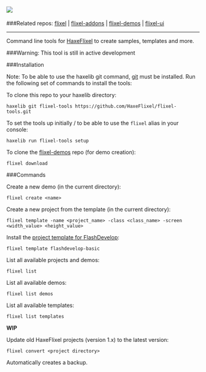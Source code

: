 ![](http://www.haxeflixel.com/sites/haxeflixel.com/files/flixel-tools.png)
============
###Related repos: [flixel](https://github.com/HaxeFlixel/flixel) | [flixel-addons](https://github.com/HaxeFlixel/flixel-addons) | [flixel-demos](https://github.com/HaxeFlixel/flixel-demos) | [flixel-ui](https://github.com/HaxeFlixel/flixel-ui)
______________________________________________________
Command line tools for [HaxeFlixel](https://github.com/HaxeFlixel/flixel) to create samples, templates and more.

###Warning: This tool is still in active development

###Installation

Note: To be able to use the haxelib git command, [git](http://git-scm.com/download/) must be installed.
Run the following set of commands to install the tools:

To clone this repo to your haxelib directory:

```batch
haxelib git flixel-tools https://github.com/HaxeFlixel/flixel-tools.git
```

To set the tools up initially / to be able to use the `flixel` alias in your console:

```batch
haxelib run flixel-tools setup
```

To clone the [flixel-demos](https://github.com/HaxeFlixel/flixel-demos) repo (for demo creation):

```batch
flixel download
```

###Commands

Create a new demo (in the current directory):

```batch
flixel create <name>
```

Create a new project from the template (in the current directory):

```batch
flixel template -name <project_name> -class <class_name> -screen <width_value> <height_value>
```

Install the [project template for FlashDevelop](https://github.com/HaxeFlixel/FlashDevelop-Template):


```batch
flixel template flashdevelop-basic
```

List all available projects and demos:

```batch
flixel list
```

List all available demos:

```batch
flixel list demos
```

List all available templates:

```batch
flixel list templates
```

**WIP**

Update old HaxeFlixel projects (version 1.x) to the latest version:

```batch
flixel convert <project directory>
```

Automatically creates a backup.
